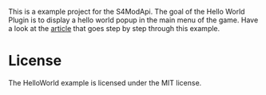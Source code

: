 This is a example project for the S4ModApi. The goal of the Hello World Plugin is to display a hello world popup in the main menu of the game. Have a look at the [article](https://github.com/nyfrk/S4ModApi/wiki/HelloWorldPlugin) that goes step by step through this example.



# License

The HelloWorld example is licensed under the MIT license.
